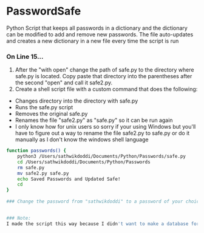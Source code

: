 # PasswordSafe
Python Script that keeps all passwords in a dictionary and the dictionary can be modified to add and remove new passwords. The file auto-updates and creates a new dictionary in a new file every time the script is run

### On Line 15...
1. After the "with open" change the path of safe.py to the directory where safe.py is located. Copy paste that directory into the parentheses after the second "open" and call it safe2.py.
1. Create a shell script file with a custom command that does the following:
  * Changes directory into the directory with safe.py
  * Runs the safe.py script
  * Removes the original safe.py
  * Renames the file "safe2.py" as "safe.py" so it can be run again
  * I only know how for unix users so sorry if your using Windows but you'll have to figure out a way to rename the file safe2.py to safe.py or do it manually as I don't know the windows shell language
  
```bash
function passwords() {
    python3 /Users/sathwikdoddi/Documents/Python/Passwords/safe.py
    cd /Users/sathwikdoddi/Documents/Python/Passwords
    rm safe.py
    mv safe2.py safe.py
    echo Saved Passwords and Updated Safe!
    cd
}
  
### Change the password from "sathwikdoddi" to a password of your choice on line 39

  
### Note:
I made the script this way because I didn't want to make a database for all the different passwords and thought it would be much simpler to just have it create a new file with all the passwords being updated in the same directory which then can me renamed to "safe.py" easily. Creating a database might have been easier but I also wanted to try this out.
